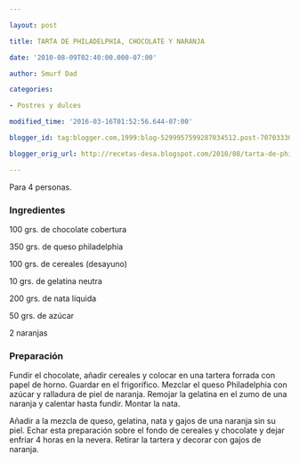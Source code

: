 ```yaml
---

layout: post

title: TARTA DE PHILADELPHIA, CHOCOLATE Y NARANJA

date: '2010-08-09T02:40:00.000-07:00'

author: Smurf Dad

categories:

- Postres y dulces

modified_time: '2016-03-16T01:52:56.644-07:00'

blogger_id: tag:blogger.com,1999:blog-5299957599287034512.post-7070333072127182204

blogger_orig_url: http://recetas-desa.blogspot.com/2010/08/tarta-de-philadelphia-chocolate-y.html

---
```


Para 4 personas.

<h3>Ingredientes</h3>

100 grs. de chocolate cobertura

350 grs. de queso philadelphia

100 grs. de cereales (desayuno)

10 grs. de gelatina neutra

200 grs. de nata líquida

50 grs. de azúcar

2 naranjas

<h3>Preparación</h3>

Fundir el chocolate, añadir cereales y colocar en una tartera forrada con papel de horno. Guardar en el frigorífico. Mezclar el queso Philadelphia con azúcar y ralladura de piel de naranja. Remojar la gelatina en el zumo de una naranja y calentar hasta fundir. Montar la nata.

Añadir a la mezcla de queso, gelatina, nata y gajos de una naranja sin su piel. Echar esta preparación sobre el fondo de cereales y chocolate y dejar enfriar 4 horas en la nevera. Retirar la tartera y decorar con gajos de naranja.